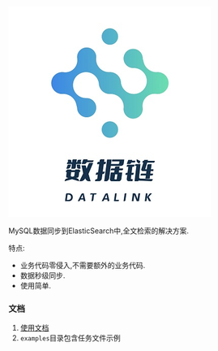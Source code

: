 ![datalink](./docs/guide/logo.jpg)

MySQL数据同步到ElasticSearch中,全文检索的解决方案.

特点:

- 业务代码零侵入,不需要额外的业务代码.
- 数据秒级同步.
- 使用简单.

### 文档

1. [使用文档](./docs/guide/01.start.md)
2. `examples`目录包含任务文件示例